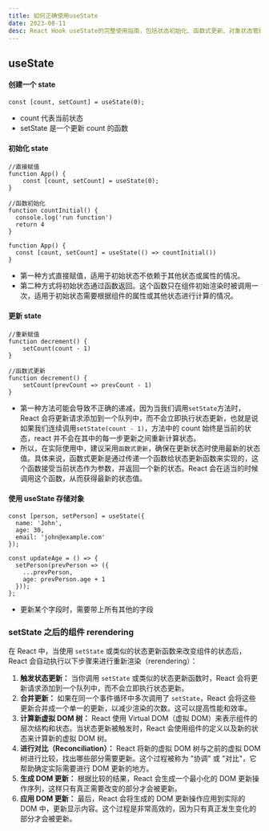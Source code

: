 ```yaml
---
title: 如何正确使用useState
date: 2023-08-11
desc: React Hook useState的完整使用指南，包括状态初始化、函数式更新、对象状态管理以及组件重新渲染机制详解。
---
```


## useState

#### 创建一个 state

```react
const [count, setCount] = useState(0);
```

- count 代表当前状态
- setState 是一个更新 count 的函数

#### 初始化 state

```react
//直接赋值
function App() {
	const [count, setCount] = useState(0);
}

//函数初始化
function countInitial() {
  console.log('run function')
  return 4
}

function App() {
  const [count, setCount] = useState(() => countInitial())
}
```

- 第一种方式直接赋值，适用于初始状态不依赖于其他状态或属性的情况。
- 第二种方式将初始状态通过函数返回。这个函数只在组件初始渲染时被调用一次，适用于初始状态需要根据组件的属性或其他状态进行计算的情况。

#### 更新 state

```react
//重新赋值
function decrement() {
	setCount(count - 1)
}

//函数式更新
function decrement() {
	setCount(prevCount => prevCount - 1)
}
```

- 第一种方法可能会导致不正确的递减，因为当我们调用`setState`方法时，React 会将更新请求添加到一个队列中，而不会立即执行状态更新，也就是说如果我们连续调用`setState(count - 1)`，方法中的 count 始终是当前的状态，react 并不会在其中的每一步更新之间重新计算状态。
- 所以，在实际使用中，建议采用`函数式更新`，确保在更新状态时使用最新的状态值。具体来说，函数式更新是通过传递一个函数给状态更新函数来实现的，这个函数接受当前状态作为参数，并返回一个新的状态。React 会在适当的时候调用这个函数，从而获得最新的状态值。

#### 使用 useState 存储对象

```react
const [person, setPerson] = useState({
  name: 'John',
  age: 30,
  email: 'john@example.com'
});

const updateAge = () => {
  setPerson(prevPerson => ({
    ...prevPerson,
    age: prevPerson.age + 1
  }));
};
```

- 更新某个字段时，需要带上所有其他的字段

### setState 之后的组件 rerendering

在 React 中，当使用 `setState` 或类似的状态更新函数来改变组件的状态后，React 会自动执行以下步骤来进行重新渲染（rerendering）：

1. **触发状态更新：** 当你调用 `setState` 或类似的状态更新函数时，React 会将更新请求添加到一个队列中，而不会立即执行状态更新。
2. **合并更新：** 如果在同一个事件循环中多次调用了 `setState`，React 会将这些更新合并成一个单一的更新，以减少渲染的次数。这可以提高性能和效率。
3. **计算新虚拟 DOM 树：** React 使用 Virtual DOM（虚拟 DOM）来表示组件的层次结构和状态。当状态更新被触发时，React 会使用组件的定义以及新的状态来计算新的虚拟 DOM 树。
4. **进行对比（Reconciliation）：** React 将新的虚拟 DOM 树与之前的虚拟 DOM 树进行比较，找出哪些部分需要更新。这个过程被称为 "协调" 或 "对比"，它帮助确定实际需要进行 DOM 更新的地方。
5. **生成 DOM 更新：** 根据比较的结果，React 会生成一个最小化的 DOM 更新操作序列，这样只有真正需要改变的部分才会被更新。
6. **应用 DOM 更新：** 最后，React 会将生成的 DOM 更新操作应用到实际的 DOM 中，更新显示内容。这个过程是非常高效的，因为只有真正发生变化的部分才会被更新。
